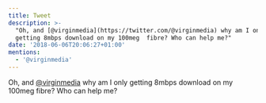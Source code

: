 ```yaml
---
title: Tweet
description: >-
  "Oh, and [@virginmedia](https://twitter.com/@virginmedia) why am I only
  getting 8mbps download on my 100meg  fibre? Who can help me?"
date: '2018-06-06T20:06:27+01:00'
mentions:
  - '@virginmedia'
---
```

Oh, and [@virginmedia](https://twitter.com/@virginmedia) why am I only getting 8mbps download on my 100meg  fibre? Who can help me?
